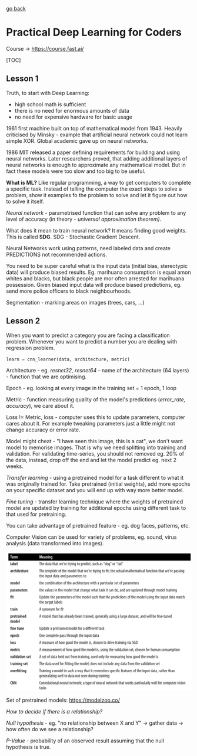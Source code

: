 [go back](https://github.com/pkardas/learning)

# Practical Deep Learning for Coders
Course -> https://course.fast.ai/

[TOC]

## Lesson 1

Truth, to start with Deep Learning:

- high school math is sufficient
- there is no need for enormous amounts of data
- no need for expensive hardware for basic usage



1961 first machine built on top of mathematical model from 1943. Heavily criticised by Minsky - example that artificial neural network could not learn simple XOR. Global academic gave up on neural networks.

1986 MIT released a paper defining requirements for building and using neural networks. Later researchers proved, that adding additional layers of neural networks is enough to approximate any mathematical model. But in fact these models were too slow and too big to be useful.

**What is ML?** Like regular programming, a way to get computers to complete a specific task. Instead of telling the computer the exact steps to solve a problem, show it examples fo the problem to solve and let it figure out how to solve it itself.

*Neural network* - parametrised function that can solve any problem to any level of accuracy (in theory - *universal approximation theorem)*.

What does it mean to train neural network? It means finding good weights. This is called **SDG**. SDG - Stochastic Gradient Descent.

Neural Networks work using patterns, need labeled data and create PREDICTIONS not recommended actions. 

You need to be super careful what is the input data (initial bias, stereotypic data) will produce biased results. Eg. marihuana consumption is equal amon whites and blacks, but black people are mor often arrested for marihuana possession. Given biased input data will produce biased predictions, eg. send more police officers to black neighbourhoods. 

Segmentation - marking areas on images (trees, cars, ...)

## Lesson 2

When you want to predict a category you are facing a classification problem. Whenever you want to predict a number you are dealing with regression problem.

```python
learn = cnn_learner(data, architecture, metric)
```

Architecture - eg. *resnet32, resnet64* - name of the architecture (64 layers) - function that we are optimising.

Epoch - eg. looking at every image in the training set = 1 epoch, 1 loop

Metric - function measuring quality of the model's predictions (*error_rate, accuracy*), we care about it.

Loss != Metric, loss - computer uses this to update parameters, computer cares about it. For example tweaking parameters just a little might not change accuracy or error rate.

Model might cheat - "I have seen this image, this is a cat", we don't want model to memorise images. That is why we need splitting into training and validation. For validating time-series, you should not removed eg. 20% of the data, instead, drop off the end and let the model predict eg. next 2 weeks.

*Transfer learning* - using a pretrained model for a task different to what it was originally trained for. Take pretrained (initial weights), add more epochs on your specific dataset and you will end up with way more better model.

*Fine tuning* - transfer learning technique where the weights of pretrained model are updated by training for additional epochs using different task to that used for pretraining.

You can take advantage of pretrained feature - eg. dog faces, patterns, etc.

Computer Vision can be used for variety of problems, eg. sound, virus analysis (data transformed into images). 

![fast-ai-1](../_images/fast-ai-1.png)

Set of pretrained models: https://modelzoo.co/

*How to decide if there is a relationship?*

*Null hypothesis* - eg. "no relationship between X and Y" -> gather data -> how often do we see a relationship?

*P-Value* - probability of an observed result assuming that the null hypothesis is true.



